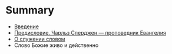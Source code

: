 # Summary

* [Введение](README.md)
* [Предисловие. Чарльз Сперджен — проповедник Евангелия](about.md)
* [О служении словом](chapter002.md)
* Слово Божие живо и действенно


